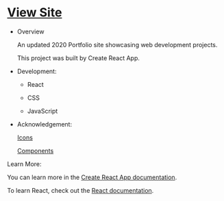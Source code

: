  <!--rrcnlas 
	 resume - README.md
-->

# **[View Site](https://https://rrcanlas.github.io/Portfolio-v3/About/)** #

* Overview

	An updated 2020 Portfolio site showcasing web development projects.

	This project was built by Create React App. 

 * Development:

    - React

   	- CSS

   	- JavaScript

 * Acknowledgement:

   	[Icons](https://react-icons.netlify.com/) 

   	[Components](https://www.npmjs.com/)

Learn More:

You can learn more in the [Create React App documentation](https://create-react-app.dev/docs/getting-started/).

To learn React, check out the [React documentation](https://reactjs.org/).